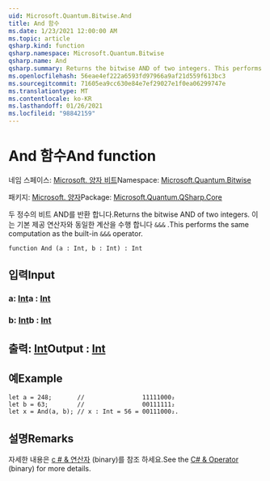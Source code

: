 ```yaml
---
uid: Microsoft.Quantum.Bitwise.And
title: And 함수
ms.date: 1/23/2021 12:00:00 AM
ms.topic: article
qsharp.kind: function
qsharp.namespace: Microsoft.Quantum.Bitwise
qsharp.name: And
qsharp.summary: Returns the bitwise AND of two integers. This performs the same computation as the built-in `&&&` operator.
ms.openlocfilehash: 56eae4ef222a6593fd97966a9af21d559f613bc3
ms.sourcegitcommit: 71605ea9cc630e84e7ef29027e1f0ea06299747e
ms.translationtype: MT
ms.contentlocale: ko-KR
ms.lasthandoff: 01/26/2021
ms.locfileid: "98842159"
---
```

# <a name="and-function"></a><span data-ttu-id="3e9ca-102">And 함수</span><span class="sxs-lookup"><span data-stu-id="3e9ca-102">And function</span></span>

<span data-ttu-id="3e9ca-103">네임 스페이스: [Microsoft. 양자 비트](xref:Microsoft.Quantum.Bitwise)</span><span class="sxs-lookup"><span data-stu-id="3e9ca-103">Namespace: [Microsoft.Quantum.Bitwise](xref:Microsoft.Quantum.Bitwise)</span></span>

<span data-ttu-id="3e9ca-104">패키지: [Microsoft. 양자](https://nuget.org/packages/Microsoft.Quantum.QSharp.Core)</span><span class="sxs-lookup"><span data-stu-id="3e9ca-104">Package: [Microsoft.Quantum.QSharp.Core](https://nuget.org/packages/Microsoft.Quantum.QSharp.Core)</span></span>


<span data-ttu-id="3e9ca-105">두 정수의 비트 AND를 반환 합니다.</span><span class="sxs-lookup"><span data-stu-id="3e9ca-105">Returns the bitwise AND of two integers.</span></span>
<span data-ttu-id="3e9ca-106">이는 기본 제공 연산자와 동일한 계산을 수행 합니다 `&&&` .</span><span class="sxs-lookup"><span data-stu-id="3e9ca-106">This performs the same computation as the built-in `&&&` operator.</span></span>

```qsharp
function And (a : Int, b : Int) : Int
```


## <a name="input"></a><span data-ttu-id="3e9ca-107">입력</span><span class="sxs-lookup"><span data-stu-id="3e9ca-107">Input</span></span>

### <a name="a--int"></a><span data-ttu-id="3e9ca-108">a: [Int](xref:microsoft.quantum.lang-ref.int)</span><span class="sxs-lookup"><span data-stu-id="3e9ca-108">a : [Int](xref:microsoft.quantum.lang-ref.int)</span></span>




### <a name="b--int"></a><span data-ttu-id="3e9ca-109">b: [Int](xref:microsoft.quantum.lang-ref.int)</span><span class="sxs-lookup"><span data-stu-id="3e9ca-109">b : [Int](xref:microsoft.quantum.lang-ref.int)</span></span>





## <a name="output--int"></a><span data-ttu-id="3e9ca-110">출력: [Int](xref:microsoft.quantum.lang-ref.int)</span><span class="sxs-lookup"><span data-stu-id="3e9ca-110">Output : [Int](xref:microsoft.quantum.lang-ref.int)</span></span>



## <a name="example"></a><span data-ttu-id="3e9ca-111">예</span><span class="sxs-lookup"><span data-stu-id="3e9ca-111">Example</span></span>

```qsharp
let a = 248;       //                11111000₂
let b = 63;        //                00111111₂
let x = And(a, b); // x : Int = 56 = 00111000₂.
```

## <a name="remarks"></a><span data-ttu-id="3e9ca-112">설명</span><span class="sxs-lookup"><span data-stu-id="3e9ca-112">Remarks</span></span>

<span data-ttu-id="3e9ca-113">자세한 내용은 [c # &amp; 연산자](https://docs.microsoft.com/dotnet/csharp/language-reference/operators/and-operator) (binary)를 참조 하세요.</span><span class="sxs-lookup"><span data-stu-id="3e9ca-113">See the [C# &amp; Operator](https://docs.microsoft.com/dotnet/csharp/language-reference/operators/and-operator) (binary) for more details.</span></span>